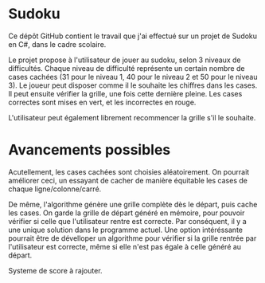 # Sudoku
Ce dépôt GitHub contient le travail que j'ai effectué sur un projet de Sudoku en C#, dans le cadre scolaire.

Le projet propose à l'utilisateur de jouer au sudoku, selon 3 niveaux de difficultés.
Chaque niveau de difficulté représente un certain nombre de cases cachées (31 pour le niveau 1, 40 pour le niveau 2 et 50 pour le niveau 3).
Le joueur peut disposer comme il le souhaite les chiffres dans les cases. 
Il peut ensuite vérifier la grille, une fois cette dernière pleine. 
Les cases correctes sont mises en vert, et les incorrectes en rouge.

L'utilisateur peut également librement recommencer la grille s'il le souhaite.

# Avancements possibles

Acutellement, les cases cachées sont choisies aléatoirement. On pourrait améliorer ceci, un essayant de cacher
de manière équitable les cases de chaque ligne/colonne/carré.

De même, l'algorithme génère une grille complète dès le départ, puis cache les cases. On garde la grille de départ
généré en mémoire, pour pouvoir vérifier si celle que l'utilisateur rentre est correcte. 
Par conséquent, il y a une unique solution dans le programme actuel. Une option intéréssante pourrait être 
de dévelloper un algorithme pour vérifier si la grille rentrée par l'utilisateur est correcte, même si elle n'est pas égale 
à celle généré au départ.

Systeme de score à rajouter.